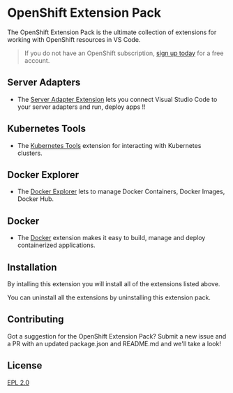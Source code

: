 
# OpenShift Extension Pack

The OpenShift Extension Pack is the ultimate collection of extensions for working with OpenShift resources in VS Code.

> If you do not have an OpenShift subscription, [sign up today](https://openshift.io/) for a free account.

## Server Adapters

* The [Server Adapter Extension](https://github.com/redhat-developer/vscode-adapters) lets you connect Visual Studio Code to your server adapters and run, deploy apps !!

## Kubernetes Tools

* The [Kubernetes Tools](https://marketplace.visualstudio.com/items?itemName=ms-kubernetes-tools.vscode-kubernetes-tools) extension for interacting with Kubernetes clusters.

## Docker Explorer

* The [Docker Explorer](https://marketplace.visualstudio.com/items?itemName=formulahendry.docker-explorer) lets to manage Docker Containers, Docker Images, Docker Hub.

## Docker

* The [Docker](https://marketplace.visualstudio.com/items?itemName=PeterJausovec.vscode-docker) extension makes it easy to build, manage and deploy containerized applications.

## Installation

By intalling this extension you will install all of the extensions listed above.

You can uninstall all the extensions by uninstalling this extension pack.

## Contributing

Got a suggestion for the OpenShift Extension Pack? Submit a new issue and a PR with an updated package.json and README.md and we'll take a look! 

## License

[EPL 2.0](LICENSE)